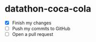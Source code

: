 # datathon-coca-cola
- [x] Finish my changes
- [ ] Push my commits to GitHub
- [ ] Open a pull request
